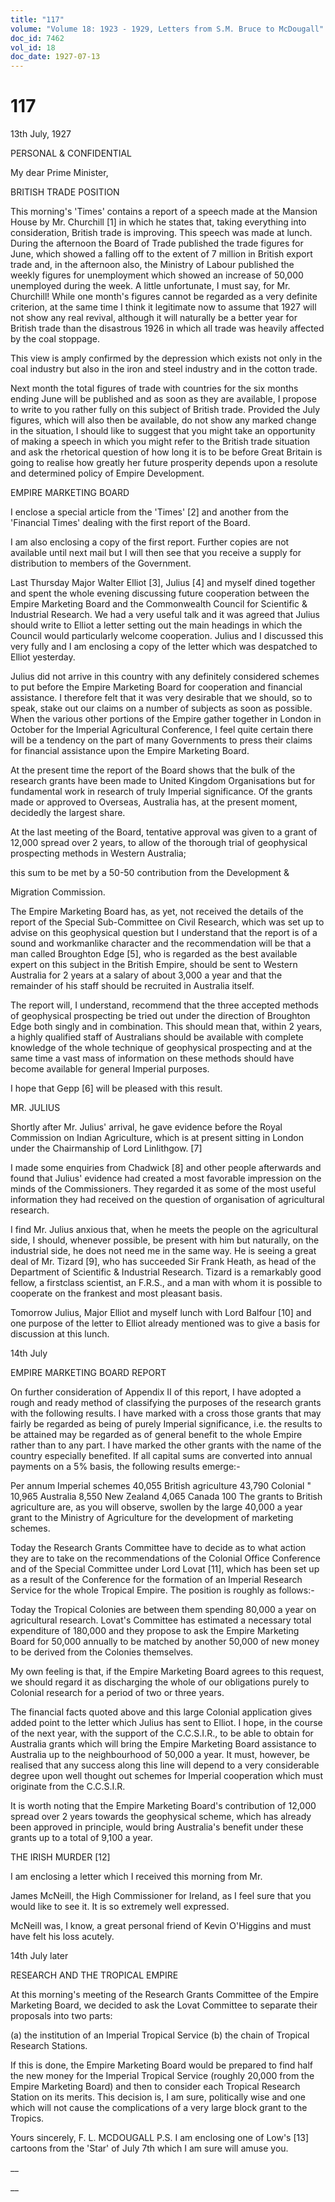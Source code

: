 ```yaml
---
title: "117"
volume: "Volume 18: 1923 - 1929, Letters from S.M. Bruce to McDougall"
doc_id: 7462
vol_id: 18
doc_date: 1927-07-13
---
```


# 117

13th July, 1927

PERSONAL &amp; CONFIDENTIAL

My dear Prime Minister,

BRITISH TRADE POSITION

This morning's 'Times' contains a report of a speech made at the Mansion House by Mr. Churchill [1] in which he states that, taking everything into consideration, British trade is improving. This speech was made at lunch. During the afternoon the Board of Trade published the trade figures for June, which showed a falling off to the extent of 7 million in British export trade and, in the afternoon also, the Ministry of Labour published the weekly figures for unemployment which showed an increase of 50,000 unemployed during the week. A little unfortunate, I must say, for Mr. Churchill! While one month's figures cannot be regarded as a very definite criterion, at the same time I think it legitimate now to assume that 1927 will not show any real revival, although it will naturally be a better year for British trade than the disastrous 1926 in which all trade was heavily affected by the coal stoppage.

This view is amply confirmed by the depression which exists not only in the coal industry but also in the iron and steel industry and in the cotton trade.

Next month the total figures of trade with countries for the six months ending June will be published and as soon as they are available, I propose to write to you rather fully on this subject of British trade. Provided the July figures, which will also then be available, do not show any marked change in the situation, I should like to suggest that you might take an opportunity of making a speech in which you might refer to the British trade situation and ask the rhetorical question of how long it is to be before Great Britain is going to realise how greatly her future prosperity depends upon a resolute and determined policy of Empire Development.

EMPIRE MARKETING BOARD

I enclose a special article from the 'Times' [2] and another from the 'Financial Times' dealing with the first report of the Board.

I am also enclosing a copy of the first report. Further copies are not available until next mail but I will then see that you receive a supply for distribution to members of the Government.

Last Thursday Major Walter Elliot [3], Julius [4] and myself dined together and spent the whole evening discussing future cooperation between the Empire Marketing Board and the Commonwealth Council for Scientific &amp; Industrial Research. We had a very useful talk and it was agreed that Julius should write to Elliot a letter setting out the main headings in which the Council would particularly welcome cooperation. Julius and I discussed this very fully and I am enclosing a copy of the letter which was despatched to Elliot yesterday.

Julius did not arrive in this country with any definitely considered schemes to put before the Empire Marketing Board for cooperation and financial assistance. I therefore felt that it was very desirable that we should, so to speak, stake out our claims on a number of subjects as soon as possible. When the various other portions of the Empire gather together in London in October for the Imperial Agricultural Conference, I feel quite certain there will be a tendency on the part of many Governments to press their claims for financial assistance upon the Empire Marketing Board.

At the present time the report of the Board shows that the bulk of the research grants have been made to United Kingdom Organisations but for fundamental work in research of truly Imperial significance. Of the grants made or approved to Overseas, Australia has, at the present moment, decidedly the largest share.

At the last meeting of the Board, tentative approval was given to a grant of 12,000 spread over 2 years, to allow of the thorough trial of geophysical prospecting methods in Western Australia;

this sum to be met by a 50-50 contribution from the Development &amp;

Migration Commission.

The Empire Marketing Board has, as yet, not received the details of the report of the Special Sub-Committee on Civil Research, which was set up to advise on this geophysical question but I understand that the report is of a sound and workmanlike character and the recommendation will be that a man called Broughton Edge [5], who is regarded as the best available expert on this subject in the British Empire, should be sent to Western Australia for 2 years at a salary of about 3,000 a year and that the remainder of his staff should be recruited in Australia itself.

The report will, I understand, recommend that the three accepted methods of geophysical prospecting be tried out under the direction of Broughton Edge both singly and in combination. This should mean that, within 2 years, a highly qualified staff of Australians should be available with complete knowledge of the whole technique of geophysical prospecting and at the same time a vast mass of information on these methods should have become available for general Imperial purposes.

I hope that Gepp [6] will be pleased with this result.

MR. JULIUS

Shortly after Mr. Julius' arrival, he gave evidence before the Royal Commission on Indian Agriculture, which is at present sitting in London under the Chairmanship of Lord Linlithgow. [7]

I made some enquiries from Chadwick [8] and other people afterwards and found that Julius' evidence had created a most favorable impression on the minds of the Commissioners. They regarded it as some of the most useful information they had received on the question of organisation of agricultural research.

I find Mr. Julius anxious that, when he meets the people on the agricultural side, I should, whenever possible, be present with him but naturally, on the industrial side, he does not need me in the same way. He is seeing a great deal of Mr. Tizard [9], who has succeeded Sir Frank Heath, as head of the Department of Scientific &amp; Industrial Research. Tizard is a remarkably good fellow, a firstclass scientist, an F.R.S., and a man with whom it is possible to cooperate on the frankest and most pleasant basis.

Tomorrow Julius, Major Elliot and myself lunch with Lord Balfour [10] and one purpose of the letter to Elliot already mentioned was to give a basis for discussion at this lunch.

14th July

EMPIRE MARKETING BOARD REPORT

On further consideration of Appendix II of this report, I have adopted a rough and ready method of classifying the purposes of the research grants with the following results. I have marked with a cross those grants that may fairly be regarded as being of purely Imperial significance, i.e. the results to be attained may be regarded as of general benefit to the whole Empire rather than to any part. I have marked the other grants with the name of the country especially benefited. If all capital sums are converted into annual payments on a 5% basis, the following results emerge:-

Per annum Imperial schemes 40,055 British agriculture 43,790 Colonial " 10,965 Australia 8,550 New Zealand 4,065 Canada 100 The grants to British agriculture are, as you will observe, swollen by the large 40,000 a year grant to the Ministry of Agriculture for the development of marketing schemes.

Today the Research Grants Committee have to decide as to what action they are to take on the recommendations of the Colonial Office Conference and of the Special Committee under Lord Lovat [11], which has been set up as a result of the Conference for the formation of an Imperial Research Service for the whole Tropical Empire. The position is roughly as follows:-

Today the Tropical Colonies are between them spending 80,000 a year on agricultural research. Lovat's Committee has estimated a necessary total expenditure of 180,000 and they propose to ask the Empire Marketing Board for 50,000 annually to be matched by another 50,000 of new money to be derived from the Colonies themselves.

My own feeling is that, if the Empire Marketing Board agrees to this request, we should regard it as discharging the whole of our obligations purely to Colonial research for a period of two or three years.

The financial facts quoted above and this large Colonial application gives added point to the letter which Julius has sent to Elliot. I hope, in the course of the next year, with the support of the C.C.S.I.R., to be able to obtain for Australia grants which will bring the Empire Marketing Board assistance to Australia up to the neighbourhood of 50,000 a year. It must, however, be realised that any success along this line will depend to a very considerable degree upon well thought out schemes for Imperial cooperation which must originate from the C.C.S.I.R.

It is worth noting that the Empire Marketing Board's contribution of 12,000 spread over 2 years towards the geophysical scheme, which has already been approved in principle, would bring Australia's benefit under these grants up to a total of 9,100 a year.

THE IRISH MURDER [12]

I am enclosing a letter which I received this morning from Mr.

James McNeill, the High Commissioner for Ireland, as I feel sure that you would like to see it. It is so extremely well expressed.

McNeill was, I know, a great personal friend of Kevin O'Higgins and must have felt his loss acutely.

14th July later

RESEARCH AND THE TROPICAL EMPIRE

At this morning's meeting of the Research Grants Committee of the Empire Marketing Board, we decided to ask the Lovat Committee to separate their proposals into two parts:

(a) the institution of an Imperial Tropical Service (b) the chain of Tropical Research Stations.

If this is done, the Empire Marketing Board would be prepared to find half the new money for the Imperial Tropical Service (roughly 20,000 from the Empire Marketing Board) and then to consider each Tropical Research Station on its merits. This decision is, I am sure, politically wise and one which will not cause the complications of a very large block grant to the Tropics.

Yours sincerely, F. L. MCDOUGALL P.S. I am enclosing one of Low's [13] cartoons from the 'Star' of July 7th which I am sure will amuse you.

__

__
